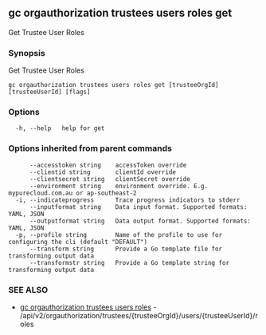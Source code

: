 ## gc orgauthorization trustees users roles get

Get Trustee User Roles

### Synopsis

Get Trustee User Roles

```
gc orgauthorization trustees users roles get [trusteeOrgId] [trusteeUserId] [flags]
```

### Options

```
  -h, --help   help for get
```

### Options inherited from parent commands

```
      --accesstoken string    accessToken override
      --clientid string       clientId override
      --clientsecret string   clientSecret override
      --environment string    environment override. E.g. mypurecloud.com.au or ap-southeast-2
  -i, --indicateprogress      Trace progress indicators to stderr
      --inputformat string    Data input format. Supported formats: YAML, JSON
      --outputformat string   Data output format. Supported formats: YAML, JSON
  -p, --profile string        Name of the profile to use for configuring the cli (default "DEFAULT")
      --transform string      Provide a Go template file for transforming output data
      --transformstr string   Provide a Go template string for transforming output data
```

### SEE ALSO

* [gc orgauthorization trustees users roles](gc_orgauthorization_trustees_users_roles.html)	 - /api/v2/orgauthorization/trustees/{trusteeOrgId}/users/{trusteeUserId}/roles


